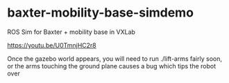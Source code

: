# baxter-mobility-base-simdemo
ROS Sim for Baxter + mobility base in VXLab

https://youtu.be/U0TmnjHC2r8

Once the gazebo world appears, you will need to run ./lift-arms fairly soon, or the arms touching the ground plane causes a bug which tips the robot over
